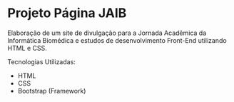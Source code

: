 # Projeto Página JAIB

Elaboração de um site de divulgação para a Jornada Acadêmica da Informática Biomédica e estudos de desenvolvimento Front-End utilizando HTML e CSS.

Tecnologias Utilizadas: 
* HTML
* CSS
* Bootstrap (Framework)

